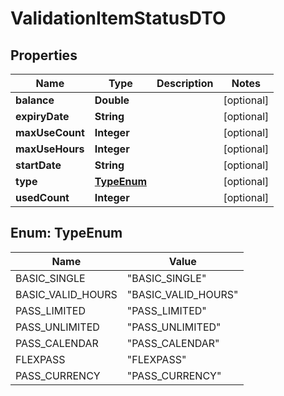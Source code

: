 
# ValidationItemStatusDTO

## Properties
Name | Type | Description | Notes
------------ | ------------- | ------------- | -------------
**balance** | **Double** |  |  [optional]
**expiryDate** | **String** |  |  [optional]
**maxUseCount** | **Integer** |  |  [optional]
**maxUseHours** | **Integer** |  |  [optional]
**startDate** | **String** |  |  [optional]
**type** | [**TypeEnum**](#TypeEnum) |  |  [optional]
**usedCount** | **Integer** |  |  [optional]


<a name="TypeEnum"></a>
## Enum: TypeEnum
Name | Value
---- | -----
BASIC_SINGLE | &quot;BASIC_SINGLE&quot;
BASIC_VALID_HOURS | &quot;BASIC_VALID_HOURS&quot;
PASS_LIMITED | &quot;PASS_LIMITED&quot;
PASS_UNLIMITED | &quot;PASS_UNLIMITED&quot;
PASS_CALENDAR | &quot;PASS_CALENDAR&quot;
FLEXPASS | &quot;FLEXPASS&quot;
PASS_CURRENCY | &quot;PASS_CURRENCY&quot;



